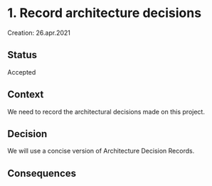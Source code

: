# 1. Record architecture decisions

Creation: 26.apr.2021

## Status

Accepted

## Context

We need to record the architectural decisions made on this project.

## Decision

We will use a concise version of Architecture Decision Records.

## Consequences

